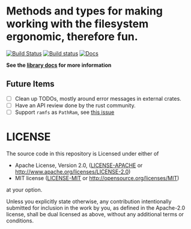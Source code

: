 # Methods and types for making working with the filesystem ergonomic, therefore fun.

[![Build Status](https://travis-ci.org/rust-crates/ergo_fs.svg?branch=master)](https://travis-ci.org/rust-crates/ergo_fs)
[![Build status](https://ci.appveyor.com/api/projects/status/vgis54solhygre0n?svg=true)](https://ci.appveyor.com/project/rust-crates/path-abs)
[![Docs](https://docs.rs/ergo_fs/badge.svg)](https://docs.rs/ergo_fs)

**See the [library docs](https://docs.rs/ergo_fs) for more information**

## Future Items

- [ ] Clean up TODOs, mostly around error messages in external crates.
- [ ] Have an API review done by the rust community.
- [ ] Support `ramfs` as `PathRam`, see [this issue][ramfs]

[ramfs]: https://github.com/rust-lang-nursery/tempdir/issues/42

# LICENSE
The source code in this repository is Licensed under either of
- Apache License, Version 2.0, ([LICENSE-APACHE](LICENSE-APACHE) or
  http://www.apache.org/licenses/LICENSE-2.0)
- MIT license ([LICENSE-MIT](LICENSE-MIT) or
  http://opensource.org/licenses/MIT)

at your option.

Unless you explicitly state otherwise, any contribution intentionally submitted
for inclusion in the work by you, as defined in the Apache-2.0 license, shall
be dual licensed as above, without any additional terms or conditions.
